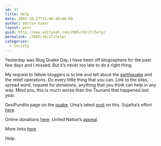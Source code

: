 ```yaml
---
id: 47
title: Help
date: 2005-10-27T15:00:48+00:00
author: aditya kumar
layout: post
guid: http://www.adityeah.com/2005/10/27/help/
permalink: /2005/10/27/help/
categories:
  - Society
---
```

Yesterday was Blog Quake Day. I have been off blogosphere for the past few days and I missed. But it&#8217;s never too late to do a right thing.  
  
My request to fellow bloggers is to link and tell about the [earthquake](http://en.wikipedia.org/wiki/2005_Kashmir_earthquake) and the relief operations. Do every little thing that you can. Link to the sites, spread word, request for donations, anything that you think can help in any way. Mind you, this is much worse than the Tsunami that happened last year.  
  
DesiPundits page on the [quake](http://www.desipundit.com/2005/10/22/blog-quake-day/#more-1431). Uma&#8217;s latest [post](http://indianwriting.blogspot.com/2005/10/it-must-be-clear-to-everybody.html#comments) on this. Sujatha&#8217;s effort [here](http://blogpourri.blogspot.com/2005/10/earthquake-relief-time-is-running-out.html).  
  
Online donations [here](http://www.saquake.org/online_donations/index.html). United Nation&#8217;s [appeal](http://www.unicef.org/media/media_28933.html).  


More links [here](http://society.guardian.co.uk/aid/story/0,14178,1592375,00.html)  
  
_Help_.